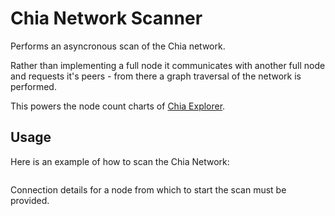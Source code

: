 # Chia Network Scanner

Performs an asyncronous scan of the Chia network.

Rather than implementing a full node it communicates with another full node and requests it's peers - from there a graph traversal of the network is performed.

This powers the node count charts of [Chia Explorer](https://www.chiaexplorer.com).

## Usage

Here is an example of how to scan the Chia Network:

```javascript

```

Connection details for a node from which to start the scan must be provided.
